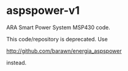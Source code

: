 # aspspower-v1
ARA Smart Power System MSP430 code.

This code/repository is deprecated. Use

http://github.com/barawn/energia_aspspower

instead.
